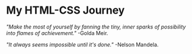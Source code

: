 # My HTML-CSS Journey

*"Make the most of yourself by fanning the tiny, inner sparks of possibility into flames of achievement."* -Golda Meir.

*"It always seems impossible until it's done."* -Nelson Mandela.